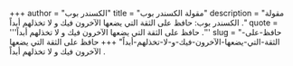 +++
author = "الكسندر بوب"
title = "مقولة الكسندر بوب"
description = "مقولة الكسندر بوب: حافظ على الثقة التي يضعها الآخرون فيك و لا تخذلهم أبداً ."
quote = '''حافظ على الثقة التي يضعها الآخرون فيك و لا تخذلهم أبداً .'''
slug = "حافظ-على-الثقة-التي-يضعها-الآخرون-فيك-و-لا-تخذلهم-أبداً"
+++
حافظ على الثقة التي يضعها الآخرون فيك و لا تخذلهم أبداً .
